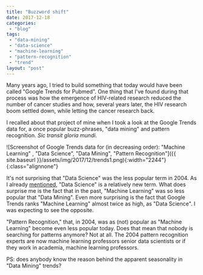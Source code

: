 ```yaml
---
title: "Buzzword shift"
date: 2017-12-18
categories: 
 - "blog"
tags: 
 - "data-mining"
 - "data-science"
 - "machine-learning"
 - "pattern-recognition"
 - "trend"
layout: "post"
---
```


Many years ago, I tried to build something that today would have been called "Google Trends for Pubmed". One thing that I've found during that process was how the emergence of HIV-related research reduced the number of cancer studies and how, several years later, the HIV research boom settled down, while letting the cancer research back.

I recalled about that project of mine when I took a look at the Google Trends data for, a once popular buzz-phrases, "data mining" and pattern recognition.  *Sic transit gloria mundi*.

![Screenshot of Google Trends data for (in decreasing order): "Machine Learning" , "Data Science", "Data Mining", "Pattern Recognition"]({{ site.baseurl }}/assets/img/2017/12/trends1.png){:width="2244"}{:class="alignnone"}

It's not surprising that "Data Science" was the less popular term in 2004. As I already [mentioned](http://gorelik.net/2017/05/29/dont-study-data-science/), "Data Science" is a relatively new term. What does surprise me is the fact that in the past, "Machine Learning" was so less popular that "Data Mining". Even more surprising is the fact that Google Trends ranks "Machine Learning" almost twice as high, as "Data Science". I was expecting to see the opposite.

"Pattern Recognition," that, in 2004, was as (not) popular as "Machine Learning" become even less popular today. Does that mean that nobody is searching for patterns anymore? Not at all. The 2004 pattern recognition experts are now machine learning professors senior data scientists or if they work in academia, machine learning professors.

PS: does anybody know the reason behind the apparent seasonality in "Data Mining" trends?
